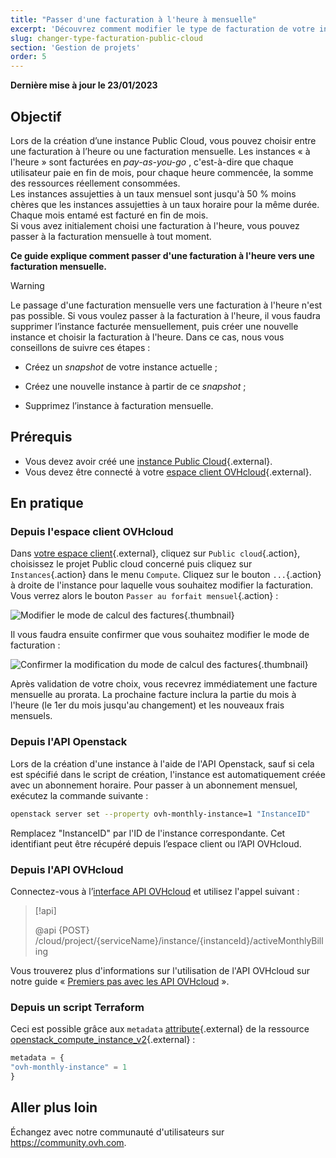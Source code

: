```yaml
---
title: "Passer d'une facturation à l'heure à mensuelle"
excerpt: 'Découvrez comment modifier le type de facturation de votre instance Public Cloud'
slug: changer-type-facturation-public-cloud
section: 'Gestion de projets'
order: 5
---
```


**Dernière mise à jour le 23/01/2023**

## Objectif

Lors de la création d’une instance Public Cloud, vous pouvez choisir entre une facturation à l’heure ou une facturation mensuelle. Les instances « à l'heure » sont facturées en *pay-as-you-go* , c'est-à-dire que chaque utilisateur paie en fin de mois, pour chaque heure commencée, la somme des ressources réellement consommées.
<br>Les instances assujetties à un taux mensuel sont jusqu'à 50 % moins chères que les instances assujetties à un taux horaire pour la même durée. Chaque mois entamé est facturé en fin de mois.
<br>Si vous avez initialement choisi une facturation à l'heure, vous pouvez passer à la facturation mensuelle à tout moment.

**Ce guide explique comment passer d'une facturation à l'heure vers une facturation mensuelle.**

> [!warning]
>
> Le passage d'une facturation mensuelle vers une facturation à l'heure n'est pas possible. Si vous voulez passer à la facturation à l'heure, il vous faudra supprimer l’instance facturée mensuellement, puis créer une nouvelle instance et choisir la facturation à l'heure. Dans ce cas, nous vous conseillons de suivre ces étapes :
>
>- Créez un <i>snapshot </i>de votre instance actuelle ;
>
>- Créez une nouvelle instance à partir de ce <i>snapshot </i>;
>
>- Supprimez l’instance à facturation mensuelle.
>

## Prérequis

- Vous devez avoir créé une [instance Public Cloud](https://www.ovh.com/ca/fr/public-cloud/){.external}.
- Vous devez être connecté à votre [espace client OVHcloud](https://ca.ovh.com/auth/?action=gotomanager&from=https://www.ovh.com/ca/fr/&ovhSubsidiary=qc){.external}.

## En pratique

### Depuis l'espace client OVHcloud

Dans [votre espace client](https://ca.ovh.com/auth/?action=alleraugestionnaire){.external}, cliquez sur `Public cloud`{.action}, choisissez le projet Public cloud concerné puis cliquez sur `Instances`{.action} dans le menu `Compute`. Cliquez sur le bouton `...`{.action} à droite de l'instance pour laquelle vous souhaitez modifier la facturation. Vous verrez alors le bouton `Passer au forfait mensuel`{.action} :

![Modifier le mode de calcul des factures](images/switch_to_monthly_updated.png){.thumbnail}

Il vous faudra ensuite confirmer que vous souhaitez modifier le mode de facturation :

![Confirmer la modification du mode de calcul des factures](images/confirm_to_monthly_updated.png){.thumbnail}

Après validation de votre choix, vous recevrez immédiatement une facture mensuelle au prorata. La prochaine facture inclura la partie du mois à l'heure (le 1er du mois jusqu'au changement) et les nouveaux frais mensuels.

### Depuis l'API Openstack

Lors de la création d'une instance à l'aide de l'API Openstack, sauf si cela est spécifié dans le script de création, l'instance est automatiquement créée avec un abonnement horaire. Pour passer à un abonnement mensuel, exécutez la commande suivante :

```bash
openstack server set --property ovh-monthly-instance=1 "InstanceID"
```

Remplacez "InstanceID" par l'ID de l'instance correspondante. Cet identifiant peut être récupéré depuis l’espace client ou l’API OVHcloud.

### Depuis l'API OVHcloud

Connectez-vous à l’[interface API OVHcloud](https://ca.api.ovh.com/) et utilisez l'appel suivant :

> [!api]
>
> @api {POST} /cloud/project/{serviceName}/instance/{instanceId}/activeMonthlyBilling
>

Vous trouverez plus d'informations sur l'utilisation de l'API OVHcloud sur notre guide « [Premiers pas avec les API OVHcloud](https://docs.ovh.com/ca/fr/api/first-steps-with-ovh-api/) ».

### Depuis un script Terraform

Ceci est possible grâce aux `metadata` [attribute](https://registry.terraform.io/providers/terraform-provider-openstack/openstack/latest/docs/resources/compute_instance_v2#metadata){.external} de la ressource [openstack_compute_instance_v2](https://registry.terraform.io/providers/terraform-provider-openstack/openstack/latest/docs/resources/compute_instance_v2){.external} :

```terraform
metadata = {
"ovh-monthly-instance" = 1
}
```

## Aller plus loin

Échangez avec notre communauté d'utilisateurs sur <https://community.ovh.com>.
